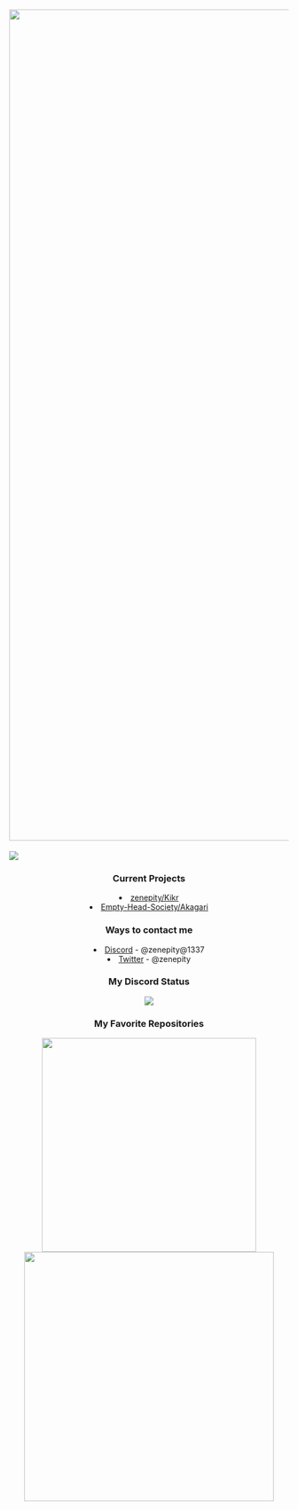 
<h1 align="center">
<img src="https://imgur.com/Ry3ZKyX.png" width="1500">
</h1>
<p><a href="https://blacklivesmatter.com/">
<img src="https://liberalarts.oregonstate.edu/sites/liberalarts.oregonstate.edu/files/blm-banner.png">
</a></p>
<h3 id="current-projects" align="center">Current Projects</h3>
<li align="center"><a href="https://github.com/zenepity/Kikr">zenepity/Kikr</a></li>
<li align="center"><a href="https://github.com/Empty-Head-Society/Akagari">Empty-Head-Society/Akagari</a></li>
<h3 id="ways-to-contact-me" align="center">Ways to contact me</h3>
<li align="center"><a href="">Discord</a> - @zenepity@1337</li>
<li align="center"><a href="https://twitter.com/@zenepity">Twitter</a> - @zenepity</li>
<h3 align="center">My Discord Status</h3>
<p align="center"><img src="https://discord.c99.nl/widget/theme-4/802231495875231755.png"></p>
<h3 id="my-favorite-repositories" align="center">My Favorite Repositories</h3>
<p align="center">
<a href="https://github.com/zenepity/Kikr">
<img src="https://github-readme-stats.vercel.app/api/pin/?username=zenepity&repo=kikr&theme=radical" width="386"> 
</a> 
<a href="https://github.com/Koolwiza/Bot-12">
<img src="https://github-readme-stats.vercel.app/api/pin/?username=Koolwiza&repo=Bot-12&theme=radical" width="450"> 
</a></p>
